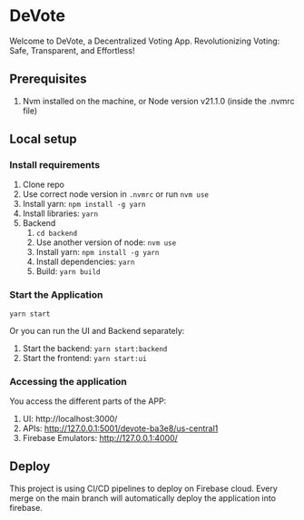 # DeVote

Welcome to DeVote, a Decentralized Voting App.
Revolutionizing Voting: Safe, Transparent, and Effortless!

## Prerequisites

1. Nvm installed on the machine, or Node version v21.1.0 (inside the .nvmrc file)

## Local setup

### Install requirements

1. Clone repo
2. Use correct node version in `.nvmrc` or run `nvm use`
3. Install yarn: `npm install -g yarn`
4. Install libraries: `yarn`
5. Backend
    1. `cd backend`
    2. Use another version of node: `nvm use`
    3. Install yarn: `npm install -g yarn`
    4. Install dependencies: `yarn`
    5. Build: `yarn build`

### Start the Application

`yarn start`

Or you can run the UI and Backend separately:

1. Start the backend: `yarn start:backend`
2. Start the frontend: `yarn start:ui`

### Accessing the application

You access the different parts of the APP:

1. UI: http://localhost:3000/
2. APIs: http://127.0.0.1:5001/devote-ba3e8/us-central1
3. Firebase Emulators: http://127.0.0.1:4000/

## Deploy

This project is using CI/CD pipelines to deploy on Firebase cloud.
Every merge on the main branch will automatically deploy the application into firebase.

